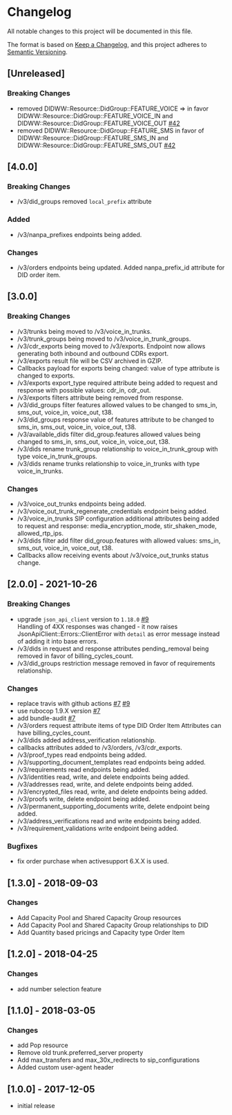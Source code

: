 # Changelog
All notable changes to this project will be documented in this file.

The format is based on [Keep a Changelog](https://keepachangelog.com/en/1.0.0/),
and this project adheres to [Semantic Versioning](https://semver.org/spec/v2.0.0.html).

## [Unreleased]
### Breaking Changes
- removed DIDWW::Resource::DidGroup::FEATURE_VOICE => in favor DIDWW::Resource::DidGroup::FEATURE_VOICE_IN and DIDWW::Resource::DidGroup::FEATURE_VOICE_OUT [#42](https://github.com/didww/didww-v3-ruby/pull/42)
- removed DIDWW::Resource::DidGroup::FEATURE_SMS in favor of DIDWW::Resource::DidGroup::FEATURE_SMS_IN and DIDWW::Resource::DidGroup::FEATURE_SMS_OUT [#42](https://github.com/didww/didww-v3-ruby/pull/42)

## [4.0.0]
### Breaking Changes
- /v3/did_groups removed `local_prefix` attribute
### Added
- /v3/nanpa_prefixes endpoints being added.

### Changes
- /v3/orders endpoints being updated. Added nanpa_prefix_id attribute for DID order item.

## [3.0.0]
### Breaking Changes
- /v3/trunks being moved to /v3/voice_in_trunks.
- /v3/trunk_groups being moved to /v3/voice_in_trunk_groups.
- /v3/cdr_exports being moved to /v3/exports. Endpoint now allows generating both inbound and outbound CDRs export.
- /v3/exports result file will be CSV archived in GZIP.
- Callbacks payload for exports being changed: value of type attribute is changed to exports.
- /v3/exports export_type required attribute being added to request and response with possible values: cdr_in, cdr_out.
- /v3/exports filters attribute being removed from response.
- /v3/did_groups filter features allowed values to be changed to sms_in, sms_out, voice_in, voice_out, t38.
- /v3/did_groups response value of features attribute to be changed to sms_in, sms_out, voice_in, voice_out, t38.
- /v3/available_dids filter did_group.features allowed values being changed to sms_in, sms_out, voice_in, voice_out, t38.
- /v3/dids rename trunk_group relationship to voice_in_trunk_group with type voice_in_trunk_groups.
- /v3/dids rename trunks relationship to voice_in_trunks with type voice_in_trunks.

### Changes
- /v3/voice_out_trunks endpoints being added.
- /v3/voice_out_trunk_regenerate_credentials endpoint being added.
- /v3/voice_in_trunks SIP configuration additional attributes being added to request and response: media_encryption_mode, stir_shaken_mode, allowed_rtp_ips.
- /v3/dids filter add filter did_group.features with allowed values: sms_in, sms_out, voice_in, voice_out, t38.
- Callbacks allow receiving events about /v3/voice_out_trunks status change.

## [2.0.0] - 2021-10-26
### Breaking Changes
- upgrade `json_api_client` version to `1.18.0` [#9](https://github.com/didww/didww-v3-ruby/pull/9)  
    Handling of 4XX responses was changed - it now raises JsonApiClient::Errors::ClientError with `detail` as error message instead of adding it into base errors.
- /v3/dids in request and response attributes pending_removal being removed in favor of billing_cycles_count.
- /v3/did_groups restriction message removed in favor of requirements relationship.
  
### Changes
- replace travis with github actions [#7](https://github.com/didww/didww-v3-ruby/pull/7) [#9](https://github.com/didww/didww-v3-ruby/pull/9)
- use rubocop 1.9.X version [#7](https://github.com/didww/didww-v3-ruby/pull/7)
- add bundle-audit [#7](https://github.com/didww/didww-v3-ruby/pull/7)
- /v3/orders request attribute items of type DID Order Item Attributes can have billing_cycles_count.
- /v3/dids added address_verification relationship.
- callbacks attributes added to /v3/orders, /v3/cdr_exports.
- /v3/proof_types read endpoints being added.
- /v3/supporting_document_templates read endpoints being added.
- /v3/requirements read endpoints being added.
- /v3/identities read, write, and delete endpoints being added.
- /v3/addresses read, write, and delete endpoints being added.
- /v3/encrypted_files read, write, and delete endpoints being added.
- /v3/proofs write, delete endpoint being added.
- /v3/permanent_supporting_documents write, delete endpoint being added.
- /v3/address_verifications read and write endpoints being added.
- /v3/requirement_validations write endpoint being added.

### Bugfixes
- fix order purchase when activesupport 6.X.X is used.

## [1.3.0] - 2018-09-03
### Changes
- Add Capacity Pool and Shared Capacity Group resources
- Add Capacity Pool and Shared Capacity Group relationships to DID
- Add Quantity based pricings and Capacity type Order Item

## [1.2.0] - 2018-04-25
### Changes
- add number selection feature

## [1.1.0] - 2018-03-05
### Changes
- add Pop resource
- Remove old trunk.preferred_server property
- Add max_transfers and max_30x_redirects to sip_configurations
- Added custom user-agent header

## [1.0.0] - 2017-12-05
- initial release
